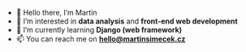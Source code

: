 - 👋 Hello there, I’m Martin
- 👀 I’m interested in **data analysis** and **front-end web development**
- 🌱 I’m currently learning **Django (web framework)**
- 📫 You can reach me on **hello@martinsimecek.cz**

<!---
martinsimecek/martinsimecek is a ✨ special ✨ repository because its `README.md` (this file) appears on your GitHub profile.
You can click the Preview link to take a look at your changes.
--->
